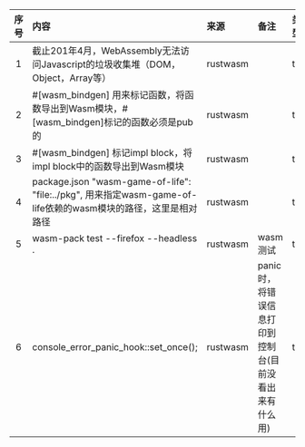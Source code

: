 | 序号 | 内容                                                                                             | 来源       | 备注                             | 类型  |
|:--:|:-----------------------------------------------------------------------------------------------|:---------|:-------------------------------|:----|
| 1  | 截止201年4月，WebAssembly无法访问Javascript的垃圾收集堆（DOM，Object，Array等）                                    | rustwasm |                                | tip |
| 2  | #[wasm_bindgen] 用来标记函数，将函数导出到Wasm模块，#[wasm_bindgen]标记的函数必须是pub的                                | rustwasm |                                | tip |
| 3  | #[wasm_bindgen] 标记impl block，将impl block中的函数导出到Wasm模块                                          | rustwasm |                                | tip |
| 4  | package.json     "wasm-game-of-life": "file:../pkg", 用来指定wasm-game-of-life依赖的wasm模块的路径，这里是相对路径 | rustwasm |                                | tip |
| 5  | wasm-pack test --firefox --headless .                                                          | rustwasm | wasm测试                         | tip |
| 6  | console_error_panic_hook::set_once();                                                          | rustwasm | panic时，将错误信息打印到控制台(目前没看出来有什么用) | tip |

